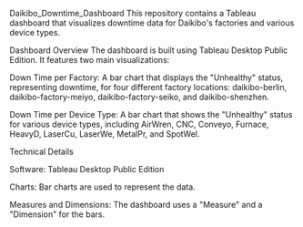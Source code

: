 Daikibo_Downtime_Dashboard
This repository contains a Tableau dashboard that visualizes downtime data for Daikibo's factories and various device types.

Dashboard Overview
The dashboard is built using Tableau Desktop Public Edition. It features two main visualizations:


Down Time per Factory: A bar chart that displays the "Unhealthy" status, representing downtime, for four different factory locations: daikibo-berlin, daikibo-factory-meiyo, daikibo-factory-seiko, and daikibo-shenzhen.






Down Time per Device Type: A bar chart that shows the "Unhealthy" status for various device types, including AirWren, CNC, Conveyo, Furnace, HeavyD, LaserCu, LaserWe, MetalPr, and SpotWel.





Technical Details

Software: Tableau Desktop Public Edition 


Charts: Bar charts are used to represent the data.



Measures and Dimensions: The dashboard uses a "Measure" and a "Dimension" for the bars.
